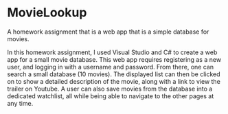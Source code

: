 # MovieLookup
A homework assignment that is a web app that is a simple database for movies.

In this homework assignment, I used Visual Studio and C# to create a web app for a small movie database. This web app requires registering as a new user,
and logging in with a username and password. From there, one can search a small database (10 movies). The displayed list can then be clicked on to show a
detailed description of the movie, along with a link to view the trailer on Youtube. A user can also save movies from the database into a dedicated watchlist,
all while being able to navigate to the other pages at any time.
